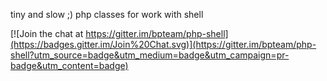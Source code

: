 tiny and slow ;) php classes for work with shell

[![Join the chat at https://gitter.im/bpteam/php-shell](https://badges.gitter.im/Join%20Chat.svg)](https://gitter.im/bpteam/php-shell?utm_source=badge&utm_medium=badge&utm_campaign=pr-badge&utm_content=badge)